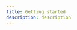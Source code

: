 ```yaml
---
title: Getting started
description: description
---
```


<inline-fragment platform="js" src="~/lib/predictions/fragments/js/getting-started.md"></inline-fragment>
<inline-fragment platform="ios" src="~/lib/predictions/fragments/ios/getting-started.md"></inline-fragment>